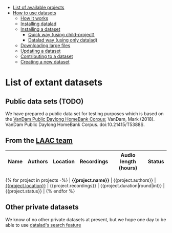 - [List of available projects](#list-of-available-projects)
- [How to use datasets](#how-to-use-datasets)
  - [How it works](#how-it-works)
  - [Installing datalad](#installing-datalad)
  - [Installing a dataset](#installing-a-dataset)
    - [Quick way (using child-project)](#quick-way-using-child-project)
    - [Datalad way (using only datalad)](#datalad-way-using-only-datalad)
  - [Downloading large files](#downloading-large-files)
  - [Updating a dataset](#updating-a-dataset)
  - [Contributing to a dataset](#contributing-to-a-dataset)
  - [Creating a new dataset](#creating-a-new-dataset)


# List of extant datasets

## Public data sets (TODO)

We have prepared a public data set for testing purposes which is based on the [VanDam Public Daylong HomeBank Corpus](https://homebank.talkbank.org/access/Public/VanDam-Daylong.html); VanDam, Mark (2018). VanDam Public Daylong HomeBank Corpus. doi:10.21415/T5388S.



## From the [LAAC team](https://lscp.dec.ens.fr/en/research/teams-lscp/language-acquisition-across-cultures)


| Name | Authors | Location | Recordings | Audio length (hours) | Status |
|------|---------|----------|------------|----------------------|--------|
{% for project in projects -%}
| **{{project.name}}** | {{project.authors}} | [{{project.location}}]({{project.location}}) | {{project.recordings}} | {{project.duration|round|int}} | {{project.status}} | 
{% endfor %}


## Other private datasets

We know of no other private datasets at present, but we hope one day to be able to use [datalad's search feature](http://docs.datalad.org/en/stable/generated/man/datalad-search.html)
